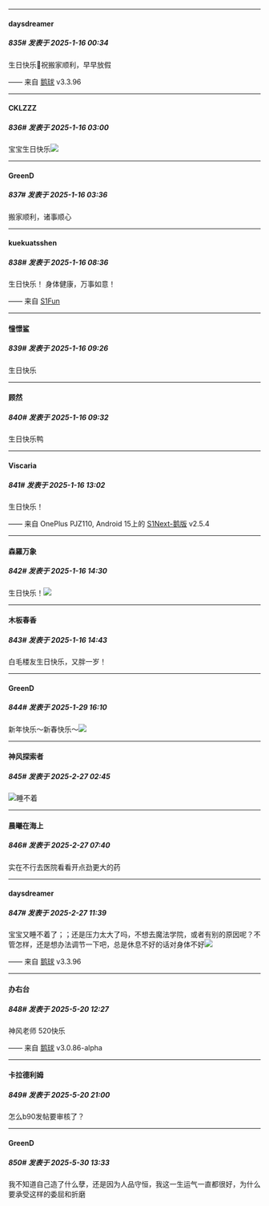 ﻿
*****

####  daysdreamer  
##### 835#       发表于 2025-1-16 00:34

生日快乐🎂祝搬家顺利，早早放假

—— 来自 [鹅球](https://www.pgyer.com/GcUxKd4w) v3.3.96


*****

####  CKLZZZ  
##### 836#       发表于 2025-1-16 03:00

宝宝生日快乐<img src="https://static.saraba1st.com/image/smiley/face2017/072.png" referrerpolicy="no-referrer">


*****

####  GreenD  
##### 837#       发表于 2025-1-16 03:36

搬家顺利，诸事顺心


*****

####  kuekuatsshen  
##### 838#       发表于 2025-1-16 08:36

生日快乐！
身体健康，万事如意！

—— 来自 [S1Fun](https://s1fun.koalcat.com)


*****

####  憧憬鲨  
##### 839#       发表于 2025-1-16 09:26

生日快乐


*****

####  顾然  
##### 840#       发表于 2025-1-16 09:32

生日快乐鸭


*****

####  Viscaria  
##### 841#       发表于 2025-1-16 13:02

生日快乐！

—— 来自 OnePlus PJZ110, Android 15上的 [S1Next-鹅版](https://github.com/ykrank/S1-Next/releases) v2.5.4


*****

####  森羅万象  
##### 842#       发表于 2025-1-16 14:30

生日快乐！<img src="https://static.saraba1st.com/image/smiley/face2017/072.png" referrerpolicy="no-referrer">


*****

####  木板春香  
##### 843#       发表于 2025-1-16 14:43

白毛楼友生日快乐，又胖一岁！

*****

####  GreenD  
##### 844#       发表于 2025-1-29 16:10

新年快乐～新春快乐～<img src="https://static.saraba1st.com/image/smiley/face2017/072.png" referrerpolicy="no-referrer">

*****

####  神风探索者  
##### 845#       发表于 2025-2-27 02:45

<img src="https://static.saraba1st.com/image/smiley/face2017/125.png" referrerpolicy="no-referrer">睡不着


*****

####  晨曦在海上  
##### 846#       发表于 2025-2-27 07:40

实在不行去医院看看开点劲更大的药


*****

####  daysdreamer  
##### 847#       发表于 2025-2-27 11:39

宝宝又睡不着了；；还是压力太大了吗，不想去魔法学院，或者有别的原因呢？不管怎样，还是想办法调节一下吧，总是休息不好的话对身体不好<img src="https://static.saraba1st.com/image/smiley/face2017/138.png">

—— 来自 [鹅球](https://www.pgyer.com/GcUxKd4w) v3.3.96

*****

####  办右台  
##### 848#       发表于 2025-5-20 12:27

神风老师 520快乐

—— 来自 [鹅球](https://www.pgyer.com/xfPejhuq) v3.0.86-alpha


*****

####  卡拉德利姆  
##### 849#       发表于 2025-5-20 21:00

怎么b90发帖要审核了？

*****

####  GreenD  
##### 850#       发表于 2025-5-30 13:33

我不知道自己造了什么孽，还是因为人品守恒，我这一生运气一直都很好，为什么要承受这样的委屈和折磨

